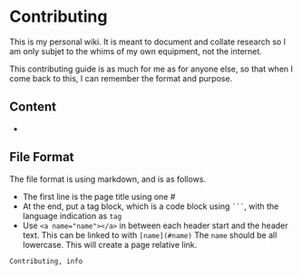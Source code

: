 # <a name="Contributing"></a>Contributing



This is my personal wiki. It is meant to document and collate research so I am
only subjet to the whims of my own equipment, not the internet.

This contributing guide is as much for me as for anyone else, so that when I
come back to this, I can remember the format and purpose.

## <a name="content-guidelines"></a>Content

-   

## <a name="file-format"></a>File Format

The file format is using markdown, and is as follows.

-   The first line is the page title using one \#
-   At the end, put a tag block, which is a code block using ```` ``` ````, with
the language indication as `tag`
-   Use `<a name="name"></a>` in between each header start and the header text. This
can be linked to with `[name](#name)` The `name` should be all lowercase. This
will create a page relative link.



```tags
Contributing, info
```
